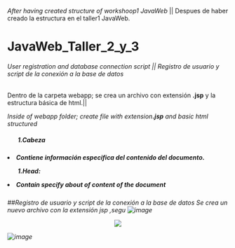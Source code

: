 <p><i>After having created structure of workshoop1 JavaWeb</i>  || Despues de haber creado la estructura en el taller1 JavaWeb.</p>

# JavaWeb_Taller_2_y_3

<h6><i>User registration and database connection script</i> || Registro de usuario y script de la conexión a la base de datos </h6>

<p>Dentro de la carpeta webapp; se crea un archivo con extensión <strong>.jsp</strong> y la estructura básica de html.|| </p>
<p><i>Inside of webapp folder;  create file with extension<strong>.jsp</strong> and basic html structured </p>
    
<h5>
    <ul><h5>1.Cabeza</h5></ul>
        <li><b>Contiene información especifica del contenido del documento.</b></li>
     <strong>
     <ul>1.Head:</ul>
        <li>Contain specify about of content of the document</li>
     </strong>
       
</h5>
  
  <p align="center"><img="https://user-images.githubusercontent.com/128232148/236694481-6ad3a602-3850-4747-a506-2b2a1bb88f75.png"></p>


##Registro de usuario y script de la conexión a la base de datos
Se crea un nuevo archivo con la extensión jsp ,segu
![image](https://user-images.githubusercontent.com/128232148/236692495-c04bb193-58ca-4e37-92a3-f3d8a77b3363.png)

<p align="center">
  <img src="https://user-images.githubusercontent.com/128232148/236692560-233e2319-355b-464c-b218-f1a41f3a55b6.png" />
</p>

![image](https://user-images.githubusercontent.com/128232148/236692510-b9ce1773-329f-4ee1-b1b4-a16817aca87f.png)
